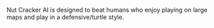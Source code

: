 Nut Cracker AI is designed to beat humans who enjoy playing on large maps and play in a defensive/turtle style.